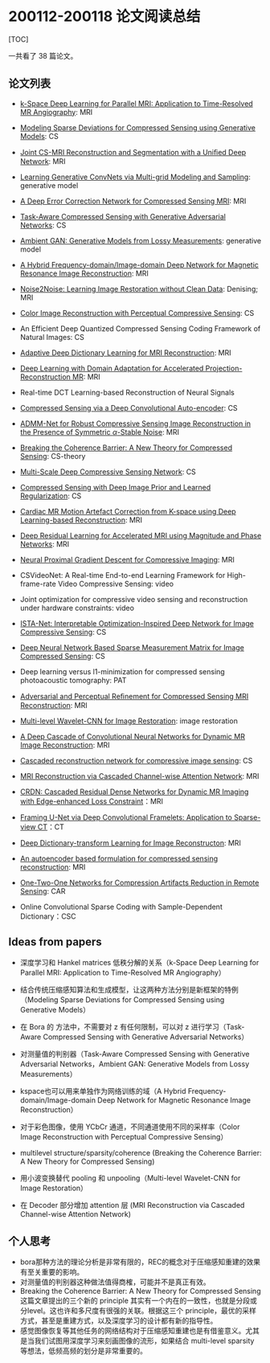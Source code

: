 # 200112-200118 论文阅读总结

[TOC]

一共看了 38 篇论文。

## 论文列表

- [k-Space Deep Learning for Parallel MRI: Application to Time-Resolved MR Angiography](https://github.com/Theodore-PKU/paper-notes/blob/master/k-space-deep-learning-for-parallel-mri-application-to-time-resovled-mr-angiography-2018-200113.md): MRI

- [Modeling Sparse Deviations for Compressed Sensing using Generative Models](https://github.com/Theodore-PKU/paper-notes/blob/master/modeling-sparse-deviations-for-compressed-sensing-using-generative-models-2018-200113.md): CS

- [Joint CS-MRI Reconstruction and Segmentation with a Uniﬁed Deep Network](https://github.com/Theodore-PKU/paper-notes/blob/master/joint-cs-mri-reconstruction-and-segmentation-with-a-unified-deep-network-2018-200114.md): MRI

- [Learning Generative ConvNets via Multi-grid Modeling and Sampling](https://github.com/Theodore-PKU/paper-notes/blob/master/learning-generative-convnets-via-multi-grid-modeling-and-sampling-2018-200114.md): generative model

- [A Deep Error Correction Network for Compressed Sensing MRI](https://github.com/Theodore-PKU/paper-notes/blob/master/a-deep-error-correction-network-for-compressed-sensing-mri-2018-200114.md): MRI

- [Task-Aware Compressed Sensing with Generative Adversarial Networks](https://github.com/Theodore-PKU/paper-notes/blob/master/task-aware-compressed-sensing-with-generative-adversarial-networks-2018-200114.md): CS

- [Ambient GAN: Generative Models from Lossy Measurements](https://github.com/Theodore-PKU/paper-notes/blob/master/ambient-gan-generative-models-from-lossy-measurements-2018-200115.md): generative model

- [A Hybrid Frequency-domain/Image-domain Deep Network for Magnetic Resonance Image Reconstruction](https://github.com/Theodore-PKU/paper-notes/blob/master/a-hybrid-frequency-domain-image-domain-deep-network-for-magnetic-resonance-image-2018-200115.md): MRI

- [Noise2Noise: Learning Image Restoration without Clean Data](https://github.com/Theodore-PKU/paper-notes/blob/master/noise2noise-learning-image-restoration-without-clean-data-2018-200115.md): Denising; MRI

- [Color Image Reconstruction with Perceptual Compressive Sensing](https://github.com/Theodore-PKU/paper-notes/blob/master/color-image-reconstruction-with-perceptual-compressive-sensing-2018-200115.md): CS

- An Efficient Deep Quantized Compressed Sensing Coding Framework of Natural Images: CS

- [Adaptive Deep Dictionary Learning for MRI Reconstruction](https://github.com/Theodore-PKU/paper-notes/blob/master/adaptive-deep-dictionary-learning-for-mri-reconstruction-2018-200115.md): MRI

- [Deep Learning with Domain Adaptation for Accelerated Projection-Reconstruction MR](https://github.com/Theodore-PKU/paper-notes/blob/master/deep-learning-with-domain-adaption-for-accelerated-projection-reconstruction-mr-2018-200115.md): MRI

- Real-time DCT Learning-based Reconstruction of Neural Signals

- [Compressed Sensing via a Deep Convolutional Auto-encoder](https://github.com/Theodore-PKU/paper-notes/blob/master/compressed-sensing-via-a-deep-convolutional-auto-encoder-2018-200115.md): CS

- [ADMM-Net for Robust Compressive Sensing Image Reconstruction in the Presence of Symmetric $α$-Stable Noise](https://github.com/Theodore-PKU/paper-notes/blob/master/admm-net-for-robust-compressive-sensing-image-reconstruction-in-the-presence-of-symmetric-alpha-stable-noise-2018-200115.md): MRI

- [Breaking the Coherence Barrier: A New Theory for Compressed Sensing](https://github.com/Theodore-PKU/paper-notes/blob/master/breaking-the-coherence-barrier-a-new-theory-for-compressed-sensing-2017-200116.md): CS-theory

- [Multi-Scale Deep Compressive Sensing Network](https://github.com/Theodore-PKU/paper-notes/blob/master/multi-scale-deep-compressive-sensing-network-2018-200116.md): CS

- [Compressed Sensing with Deep Image Prior and Learned Regularization](https://github.com/Theodore-PKU/paper-notes/blob/master/compressed-sensing-with-deep-image-prior-and-learned-regularization-2018-200116.md): CS

- [Cardiac MR Motion Artefact Correction from K-space using Deep Learning-based Reconstruction](https://github.com/Theodore-PKU/paper-notes/blob/master/cardiac-mr-motion-artefact-correction-from-k-space-using-deep-learning-based-reconstruction-2018-200116.md): MRI

- [Deep Residual Learning for Accelerated MRI using Magnitude and Phase Networks](https://github.com/Theodore-PKU/paper-notes/blob/master/deep-residual-learning-for-accelerated-mri-using-magnitude-and-phase-networks-2018-200116.md): MRI

- [Neural Proximal Gradient Descent for Compressive Imaging](https://github.com/Theodore-PKU/paper-notes/blob/master/neural-proximal-gradient-descent-for-compressive-imaging-2018-200117.md): MRI

- CSVideoNet: A Real-time End-to-end Learning Framework for High-frame-rate Video Compressive Sensing: video

- Joint optimization for compressive video sensing and reconstruction under hardware constraints: video

- [ISTA-Net: Interpretable Optimization-Inspired Deep Network for Image Compressive Sensing](https://github.com/Theodore-PKU/paper-notes/blob/master/ista-net-interpretable-optimization-inspired-deep-network-for-image-compressive-sensing-2018-200117.md): CS

- [Deep Neural Network Based Sparse Measurement Matrix for Image Compressed Sensing](https://github.com/Theodore-PKU/paper-notes/blob/master/deep-neural-network-based-sparse-measurement-matrix-for-image-compressed-sensing-2018-200117.md): CS

- Deep learning versus l1-minimization for compressed sensing photoacoustic tomography: PAT

- [Adversarial and Perceptual Reﬁnement for Compressed Sensing MRI Reconstruction](https://github.com/Theodore-PKU/paper-notes/blob/master/adversarial-and-perceptual-refinement-for-compressed-sensing-mri-reconstruction-2018-200117.md): MRI

- [Multi-level Wavelet-CNN for Image Restoration](https://github.com/Theodore-PKU/paper-notes/blob/master/multi-level-wavelet-cnn-for-image-restoration-2018-200118.md): image restoration

- [A Deep Cascade of Convolutional Neural Networks for Dynamic MR Image Reconstruction](https://github.com/Theodore-PKU/paper-notes/blob/master/a-deep-cascade-of-convolutional-neural-networks-for-dynamic-mr-image-reconstruction-2017-200118.md): MRI

- [Cascaded reconstruction network for compressive image sensing](https://github.com/Theodore-PKU/paper-notes/blob/master/cascaded-reconstruction-network-for-compressive-image-sensing-2018-200118.md): CS

- [MRI Reconstruction via Cascaded Channel-wise Attention Network](https://github.com/Theodore-PKU/paper-notes/blob/master/mri-reconstrucion-via-cascaded-channel-wise-attention-network-2019-200118.md): MRI

- [CRDN: Cascaded Residual Dense Networks for Dynamic MR Imaging with Edge-enhanced Loss Constraint](https://github.com/Theodore-PKU/paper-notes/blob/master/crdn-cascaded-residual-dense-networks-for-dynamic-mr-imaging-with-edge-enhanced-loss-2019-200118.md)：MRI

- [Framing U-Net via Deep Convolutional Framelets: Application to Sparse-view CT](https://github.com/Theodore-PKU/paper-notes/blob/master/framing-u-net-via-deep-convolutional-framelets-application-to-sparse-view-ct-2018-200118.md)：CT

- [Deep Dictionary-transform Learning for Image Reconstructon](https://github.com/Theodore-PKU/paper-notes/blob/master/deep-dictionary-transform-learning-for-image-reconstruction-2018-200118.md): MRI

- [An autoencoder based formulation for compressed sensing reconstruction](https://github.com/Theodore-PKU/paper-notes/blob/master/an-autoencoder-based-formulation-for-compressed-sensing-reconstruction-2018-200118.md): MRI

- [One-Two-One Networks for Compression Artifacts Reduction in Remote Sensing](https://github.com/Theodore-PKU/paper-notes/blob/master/one-two-one-networks-for-compression-artfacts-reduction-in-remote-sensing-2018-200118.md): CAR

- Online Convolutional Sparse Coding with Sample-Dependent Dictionary：CSC

  



## Ideas from papers

- 深度学习和 Hankel matrices 低秩分解的关系（k-Space Deep Learning for Parallel MRI: Application to Time-Resolved MR Angiography）

- 结合传统压缩感知算法和生成模型，让这两种方法分别是新框架的特例（Modeling Sparse Deviations for Compressed Sensing using Generative Models）

- 在 Bora 的 方法中，不需要对 z 有任何限制，可以对 z 进行学习（Task-Aware Compressed Sensing with Generative Adversarial Networks）

- 对测量值的判别器（Task-Aware Compressed Sensing with Generative Adversarial Networks，Ambient GAN: Generative Models from Lossy Measurements）

- kspace也可以用来单独作为网络训练的域（A Hybrid Frequency-domain/Image-domain Deep Network for Magnetic Resonance Image Reconstruction）

- 对于彩色图像，使用 YCbCr 通道，不同通道使用不同的采样率（Color Image Reconstruction with Perceptual Compressive Sensing）

- multilevel structure/sparsity/coherence (Breaking the Coherence Barrier: A New Theory for Compressed Sensing)

- 用小波变换替代 pooling 和 unpooling（Multi-level Wavelet-CNN for Image Restoration）

- 在 Decoder 部分增加 attention 层 (MRI Reconstruction via Cascaded Channel-wise Attention Network)

  

## 个人思考

- bora那种方法的理论分析是非常有限的，REC的概念对于压缩感知重建的效果有至关重要的影响。
- 对测量值的判别器这种做法值得商榷，可能并不是真正有效。
- Breaking the Coherence Barrier: A New Theory for Compressed Sensing 这篇文章提出的三个新的 principle 其实有一个内在的一致性，也就是分段或分level。这也许和多尺度有很强的关联。根据这三个 principle，最优的采样方式，甚至是重建方式，以及深度学习的设计都有新的指导性。
- 感觉图像恢复等其他任务的网络结构对于压缩感知重建也是有借鉴意义。尤其是当我们试图用深度学习来刻画图像的流形，如果结合 multi-level sparsity 等想法，低频高频的划分是非常重要的。

